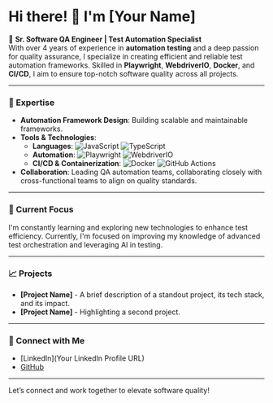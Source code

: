 # Hi there! 👋 I'm [Your Name]

🚀 **Sr. Software QA Engineer | Test Automation Specialist**  
With over 4 years of experience in **automation testing** and a deep passion for quality assurance, I specialize in creating efficient and reliable test automation frameworks. Skilled in **Playwright**, **WebdriverIO**, **Docker**, and **CI/CD**, I aim to ensure top-notch software quality across all projects.

---

### 💼 Expertise

- **Automation Framework Design**: Building scalable and maintainable frameworks.
- **Tools & Technologies**:  
  - **Languages**: ![JavaScript](https://img.shields.io/badge/-JavaScript-F7DF1E?logo=javascript&logoColor=black) ![TypeScript](https://img.shields.io/badge/-TypeScript-007ACC?logo=typescript&logoColor=white)
  - **Automation**: ![Playwright](https://img.shields.io/badge/-Playwright-2EAD33?logo=MicrosoftEdge&logoColor=white) ![WebdriverIO](https://img.shields.io/badge/-WebdriverIO-EA5906?logo=webdriverio&logoColor=white)
  - **CI/CD & Containerization**: ![Docker](https://img.shields.io/badge/-Docker-2496ED?logo=docker&logoColor=white) ![GitHub Actions](https://img.shields.io/badge/-GitHub%20Actions-2088FF?logo=githubactions&logoColor=white)
- **Collaboration**: Leading QA automation teams, collaborating closely with cross-functional teams to align on quality standards.

---

### 🌱 Current Focus
I'm constantly learning and exploring new technologies to enhance test efficiency. Currently, I'm focused on improving my knowledge of advanced test orchestration and leveraging AI in testing.

---

### 📈 Projects
- **[Project Name]** - A brief description of a standout project, its tech stack, and its impact.
- **[Project Name]** - Highlighting a second project.

---

### 💬 Connect with Me
- [LinkedIn](Your LinkedIn Profile URL)
- [GitHub](https://github.com/ranam2030)

---

Let’s connect and work together to elevate software quality!
